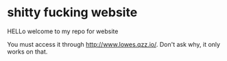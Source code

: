# shitty fucking website

HELLo welcome to my repo for website

You must access it through http://www.lowes.qzz.io/. Don't ask why, it only works on that.